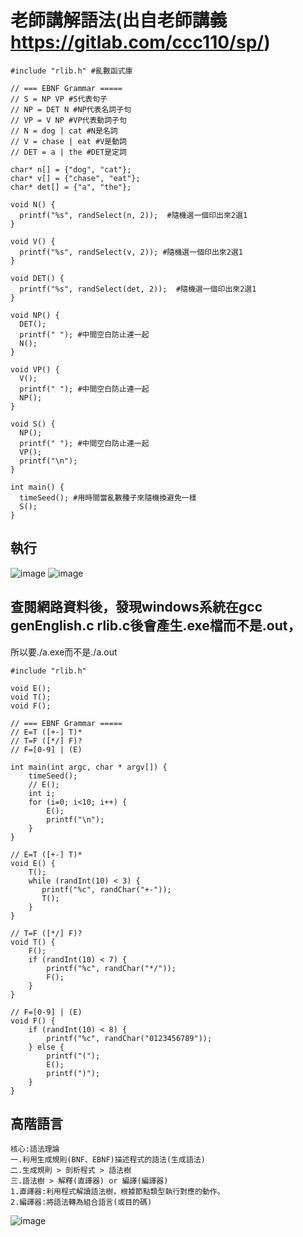 # 老師講解語法(出自老師講義 https://gitlab.com/ccc110/sp/)
```
#include "rlib.h" #亂數函式庫

// === EBNF Grammar =====
// S = NP VP #S代表句子 
// NP = DET N #NP代表名詞子句
// VP = V NP #VP代表動詞子句
// N = dog | cat #N是名詞
// V = chase | eat #V是動詞
// DET = a | the #DET是定詞

char* n[] = {"dog", "cat"};
char* v[] = {"chase", "eat"};
char* det[] = {"a", "the"}; 

void N() {
  printf("%s", randSelect(n, 2));  #隨機選一個印出來2選1
}

void V() {
  printf("%s", randSelect(v, 2)); #隨機選一個印出來2選1
}

void DET() {
  printf("%s", randSelect(det, 2));  #隨機選一個印出來2選1
}

void NP() {
  DET();
  printf(" "); #中間空白防止連一起
  N();
}

void VP() {
  V();
  printf(" "); #中間空白防止連一起
  NP();
}

void S() {
  NP();
  printf(" "); #中間空白防止連一起
  VP();
  printf("\n");
}

int main() {
  timeSeed(); #用時間當亂數種子來隨機換避免一樣
  S();
}
```
## 執行
![image](https://user-images.githubusercontent.com/81726807/173265715-7a58971e-07b7-43e2-ab49-108af1274a52.png)
![image](https://user-images.githubusercontent.com/81726807/173265769-91f9450a-a1fd-4b28-a71f-73695345d3ce.png)

## 查閱網路資料後，發現windows系統在gcc genEnglish.c rlib.c後會產生.exe檔而不是.out，
所以要./a.exe而不是./a.out

```
#include "rlib.h"

void E();
void T();
void F();

// === EBNF Grammar =====
// E=T ([+-] T)*
// T=F ([*/] F)?
// F=[0-9] | (E)

int main(int argc, char * argv[]) {
    timeSeed();
    // E();
    int i;
    for (i=0; i<10; i++) {
        E();
        printf("\n");
    }
}

// E=T ([+-] T)*
void E() {
    T();
    while (randInt(10) < 3) {
       printf("%c", randChar("+-"));
       T();
    }
}

// T=F ([*/] F)?
void T() {
    F();
    if (randInt(10) < 7) {
        printf("%c", randChar("*/"));
        F();
    }
}

// F=[0-9] | (E)
void F() {
    if (randInt(10) < 8) {
        printf("%c", randChar("0123456789"));
    } else {
        printf("(");
        E();
        printf(")");
    }
}
```
## 高階語言
```
核心:語法理論
一.利用生成規則(BNF、EBNF)描述程式的語法(生成語法)
二.生成規則 > 剖析程式 > 語法樹
三.語法樹 > 解釋(直譯器) or 編譯(編譯器)
1.直譯器:利用程式解讀語法樹，根據節點類型執行對應的動作。
2.編譯器:將語法轉為組合語言(或目的碼)
```
![image](https://user-images.githubusercontent.com/81726807/174170615-45780d1e-78d3-42e7-84be-500f420c8e66.png)

